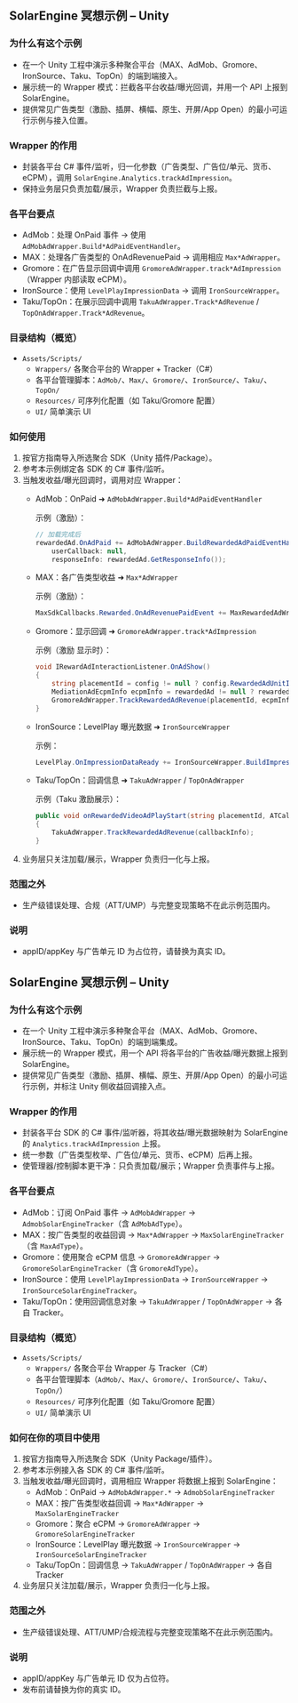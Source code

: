 ## SolarEngine 冥想示例 – Unity

### 为什么有这个示例

- 在一个 Unity 工程中演示多种聚合平台（MAX、AdMob、Gromore、IronSource、Taku、TopOn）的端到端接入。
- 展示统一的 Wrapper 模式：拦截各平台收益/曝光回调，并用一个 API 上报到 SolarEngine。
- 提供常见广告类型（激励、插屏、横幅、原生、开屏/App Open）的最小可运行示例与接入位置。

### Wrapper 的作用

- 封装各平台 C# 事件/监听，归一化参数（广告类型、广告位/单元、货币、eCPM），调用 `SolarEngine.Analytics.trackAdImpression`。
- 保持业务层只负责加载/展示，Wrapper 负责拦截与上报。

### 各平台要点

- AdMob：处理 OnPaid 事件 → 使用 `AdMobAdWrapper.Build*AdPaidEventHandler`。
- MAX：处理各广告类型的 OnAdRevenuePaid → 调用相应 `Max*AdWrapper`。
- Gromore：在广告显示回调中调用 `GromoreAdWrapper.track*AdImpression`（Wrapper 内部读取 eCPM）。
- IronSource：使用 `LevelPlayImpressionData` → 调用 `IronSourceWrapper`。
- Taku/TopOn：在展示回调中调用 `TakuAdWrapper.Track*AdRevenue` / `TopOnAdWrapper.Track*AdRevenue`。

### 目录结构（概览）

- `Assets/Scripts/`
  - `Wrappers/` 各聚合平台的 Wrapper + Tracker（C#）
  - 各平台管理脚本：`AdMob/`、`Max/`、`Gromore/`、`IronSource/`、`Taku/`、`TopOn/`
  - `Resources/` 可序列化配置（如 Taku/Gromore 配置）
  - `UI/` 简单演示 UI

### 如何使用

1) 按官方指南导入所选聚合 SDK（Unity 插件/Package）。
2) 参考本示例绑定各 SDK 的 C# 事件/监听。
3) 当触发收益/曝光回调时，调用对应 Wrapper：
   - AdMob：OnPaid ➜ `AdMobAdWrapper.Build*AdPaidEventHandler`

     示例（激励）：
     ```csharp
     // 加载完成后
     rewardedAd.OnAdPaid += AdMobAdWrapper.BuildRewardedAdPaidEventHandler(
         userCallback: null,
         responseInfo: rewardedAd.GetResponseInfo());
     ```
   - MAX：各广告类型收益 ➜ `Max*AdWrapper`

     示例（激励）：
     ```csharp
     MaxSdkCallbacks.Rewarded.OnAdRevenuePaidEvent += MaxRewardedAdWrapper.BuildAdRevenueHandler(OnAdRevenuePaid);
     ```
   - Gromore：显示回调 ➜ `GromoreAdWrapper.track*AdImpression`

     示例（激励 显示时）：
     ```csharp
     void IRewardAdInteractionListener.OnAdShow()
     {
         string placementId = config != null ? config.RewardedAdUnitId : "";
         MediationAdEcpmInfo ecpmInfo = rewardedAd != null ? rewardedAd.GetMediationManager().GetShowEcpm() : null;
         GromoreAdWrapper.TrackRewardedAdRevenue(placementId, ecpmInfo);
     }
     ```
   - IronSource：LevelPlay 曝光数据 ➜ `IronSourceWrapper`

     示例：
     ```csharp
     LevelPlay.OnImpressionDataReady += IronSourceWrapper.BuildImpressionDataHandler();
     ```
   - Taku/TopOn：回调信息 ➜ `TakuAdWrapper` / `TopOnAdWrapper`

     示例（Taku 激励展示）：
     ```csharp
     public void onRewardedVideoAdPlayStart(string placementId, ATCallbackInfo callbackInfo)
     {
         TakuAdWrapper.TrackRewardedAdRevenue(callbackInfo);
     }
     ```
4) 业务层只关注加载/展示，Wrapper 负责归一化与上报。

### 范围之外

- 生产级错误处理、合规（ATT/UMP）与完整变现策略不在此示例范围内。

### 说明

- appID/appKey 与广告单元 ID 为占位符，请替换为真实 ID。
## SolarEngine 冥想示例 – Unity

### 为什么有这个示例

- 在一个 Unity 工程中演示多种聚合平台（MAX、AdMob、Gromore、IronSource、Taku、TopOn）的端到端集成。
- 展示统一的 Wrapper 模式，用一个 API 将各平台的广告收益/曝光数据上报到 SolarEngine。
- 提供常见广告类型（激励、插屏、横幅、原生、开屏/App Open）的最小可运行示例，并标注 Unity 侧收益回调接入点。

### Wrapper 的作用

- 封装各平台 SDK 的 C# 事件/监听器，将其收益/曝光数据映射为 SolarEngine 的 `Analytics.trackAdImpression` 上报。
- 统一参数（广告类型枚举、广告位/单元、货币、eCPM）后再上报。
- 使管理器/控制脚本更干净：只负责加载/展示；Wrapper 负责事件与上报。

### 各平台要点

- AdMob：订阅 OnPaid 事件 → `AdMobAdWrapper` → `AdmobSolarEngineTracker`（含 `AdMobAdType`）。
- MAX：按广告类型的收益回调 → `Max*AdWrapper` → `MaxSolarEngineTracker`（含 `MaxAdType`）。
- Gromore：使用聚合 eCPM 信息 → `GromoreAdWrapper` → `GromoreSolarEngineTracker`（含 `GromoreAdType`）。
- IronSource：使用 `LevelPlayImpressionData` → `IronSourceWrapper` → `IronSourceSolarEngineTracker`。
- Taku/TopOn：使用回调信息对象 → `TakuAdWrapper` / `TopOnAdWrapper` → 各自 Tracker。

### 目录结构（概览）

- `Assets/Scripts/`
  - `Wrappers/` 各聚合平台 Wrapper 与 Tracker（C#）
  - 各平台管理脚本（`AdMob/`、`Max/`、`Gromore/`、`IronSource/`、`Taku/`、`TopOn/`）
  - `Resources/` 可序列化配置（如 Taku/Gromore 配置）
  - `UI/` 简单演示 UI

### 如何在你的项目中使用

1) 按官方指南导入所选聚合 SDK（Unity Package/插件）。
2) 参考本示例接入各 SDK 的 C# 事件/监听。
3) 当触发收益/曝光回调时，调用相应 Wrapper 将数据上报到 SolarEngine：
   - AdMob：OnPaid → `AdMobAdWrapper.*` → `AdmobSolarEngineTracker`
   - MAX：按广告类型收益回调 → `Max*AdWrapper` → `MaxSolarEngineTracker`
   - Gromore：聚合 eCPM → `GromoreAdWrapper` → `GromoreSolarEngineTracker`
   - IronSource：LevelPlay 曝光数据 → `IronSourceWrapper` → `IronSourceSolarEngineTracker`
   - Taku/TopOn：回调信息 → `TakuAdWrapper` / `TopOnAdWrapper` → 各自 Tracker
4) 业务层只关注加载/展示，Wrapper 负责归一化与上报。

### 范围之外

- 生产级错误处理、ATT/UMP/合规流程与完整变现策略不在此示例范围内。

### 说明

- appID/appKey 与广告单元 ID 仅为占位符。
- 发布前请替换为你的真实 ID。


